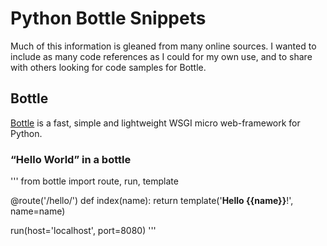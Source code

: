 # Python Bottle Snippets
Much of this information is gleaned from many online sources. I wanted to include as many code references as I could for my own use, and to share with others looking for code samples for Bottle.

## Bottle
[Bottle](https://bottlepy.org/docs/dev/) is a fast, simple and lightweight WSGI micro web-framework for Python.

### “Hello World” in a bottle
'''
from bottle import route, run, template

@route('/hello/<name>')
def index(name):
    return template('<b>Hello {{name}}</b>!', name=name)

run(host='localhost', port=8080)
'''
  
